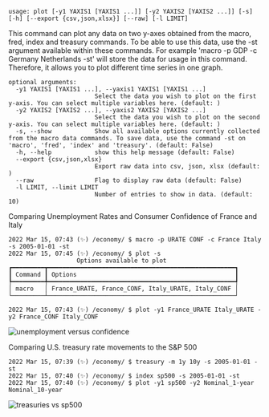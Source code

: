 ```
usage: plot [-y1 YAXIS1 [YAXIS1 ...]] [-y2 YAXIS2 [YAXIS2 ...]] [-s] [-h] [--export {csv,json,xlsx}] [--raw] [-l LIMIT]
```

This command can plot any data on two y-axes obtained from the macro, fred, index and treasury commands. To be able to use this data, use the -st argument available within these commands. For example 'macro -p GDP -c Germany
Netherlands -st' will store the data for usage in this command. Therefore, it allows you to plot different time series in one graph.

```
optional arguments:
  -y1 YAXIS1 [YAXIS1 ...], --yaxis1 YAXIS1 [YAXIS1 ...]
                        Select the data you wish to plot on the first y-axis. You can select multiple variables here. (default: )
  -y2 YAXIS2 [YAXIS2 ...], --yaxis2 YAXIS2 [YAXIS2 ...]
                        Select the data you wish to plot on the second y-axis. You can select multiple variables here. (default: )
  -s, --show            Show all available options currently collected from the macro data commands. To save data, use the command -st on 'macro', 'fred', 'index' and 'treasury'. (default: False)
  -h, --help            show this help message (default: False)
  --export {csv,json,xlsx}
                        Export raw data into csv, json, xlsx (default: )
  --raw                 Flag to display raw data (default: False)
  -l LIMIT, --limit LIMIT
                        Number of entries to show in data. (default: 10)
```

Comparing Unemployment Rates and Consumer Confidence of France and Italy
```
2022 Mar 15, 07:43 (✨) /economy/ $ macro -p URATE CONF -c France Italy -s 2005-01-01 -st
2022 Mar 15, 07:45 (✨) /economy/ $ plot -s
                   Options available to plot                    
┏━━━━━━━━━┳━━━━━━━━━━━━━━━━━━━━━━━━━━━━━━━━━━━━━━━━━━━━━━━━━━━━┓
┃ Command ┃ Options                                            ┃
┡━━━━━━━━━╇━━━━━━━━━━━━━━━━━━━━━━━━━━━━━━━━━━━━━━━━━━━━━━━━━━━━┩
│ macro   │ France_URATE, France_CONF, Italy_URATE, Italy_CONF │
└─────────┴────────────────────────────────────────────────────┘

2022 Mar 15, 07:43 (✨) /economy/ $ plot -y1 France_URATE Italy_URATE -y2 France_CONF Italy_CONF
```
![unemployment versus confidence](https://user-images.githubusercontent.com/46355364/158410647-b2d2eeb0-122e-4e0e-8dae-bef90540e8a3.png)

Comparing U.S. treasury rate movements to the S&P 500
```
2022 Mar 15, 07:39 (✨) /economy/ $ treasury -m 1y 10y -s 2005-01-01 -st
2022 Mar 15, 07:40 (✨) /economy/ $ index sp500 -s 2005-01-01 -st
2022 Mar 15, 07:40 (✨) /economy/ $ plot -y1 sp500 -y2 Nominal_1-year Nominal_10-year
```
![treasuries vs sp500](https://user-images.githubusercontent.com/46355364/158410694-2c9b0676-0171-4da3-ac78-8dbada5bc0ed.png)

